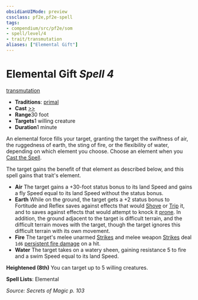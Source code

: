 ```yaml
---
obsidianUIMode: preview
cssclass: pf2e,pf2e-spell
tags:
- compendium/src/pf2e/som
- spell/level/4
- trait/transmutation
aliases: ["Elemental Gift"]
---
```

# Elemental Gift *Spell 4*   
[transmutation](rules/traits/transmutation.md "Transmutation School Trait")  

- **Traditions**: [primal](rules/traits/primal.md "Primal Tradition Trait")
- **Cast** [>>](rules/core-rulebook/chapter-9-playing-the-game.md#Actions "Two-Action") 
- **Range**30 foot
- **Targets**1 willing creature
- **Duration**1 minute

An elemental force fills your target, granting the target the swiftness of air, the ruggedness of earth, the sting of fire, or the flexibility of water, depending on which element you choose. Choose an element when you [Cast the Spell](rules/actions/cast-a-spell.md).

The target gains the benefit of that element as described below, and this spell gains that trait's element.

- **Air** The target gains a +30-foot status bonus to its land Speed and gains a fly Speed equal to its land Speed without the status bonus.
- **Earth** While on the ground, the target gets a +2 status bonus to Fortitude and Reflex saves against effects that would [Shove](rules/actions/shove.md) or [Trip](rules/actions/trip.md) it, and to saves against effects that would attempt to knock it [prone](rules/conditions.md#Prone). In addition, the ground adjacent to the target is difficult terrain, and the difficult terrain moves with the target, though the target ignores this difficult terrain with its own movement.
- **Fire** The target's melee unarmed [Strikes](rules/actions/strike.md) and melee weapon [Strikes](rules/actions/strike.md) deal `1d6` [persistent fire damage](rules/conditions.md#Persistent%20Damage) on a hit.
- **Water** The target takes on a watery sheen, gaining resistance 5 to fire and a swim Speed equal to its land Speed.

**Heightened (8th)** You can target up to 5 willing creatures.

**Spell Lists**: Elemental

*Source: Secrets of Magic p. 103*